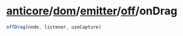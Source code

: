# [anticore](../../../../#reference)/[dom](../../../#reference)/[emitter](../../#reference)/[off](../#reference)/<a name="reference">onDrag</a>

```js
offDrag(node, listener, useCapture)
```